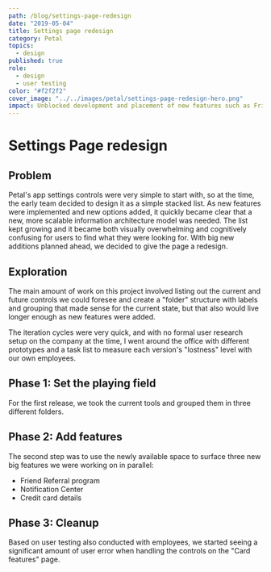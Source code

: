 ```yaml
---
path: /blog/settings-page-redesign
date: "2019-05-04"
title: Settings page redesign
category: Petal
topics:
  - design
published: true
role:
  - design
  - user testing
color: "#f2f2f2"
cover_image: "../../images/petal/settings-page-redesign-hero.png"
impact: Unblocked development and placement of new features such as Friend Referrals, Notification Center, and in-app help center.
---
```


# Settings Page redesign

## Problem

Petal's app settings controls were very simple to start with, so at the time, the early team decided to design it as a simple stacked list. As new features were implemented and new options added, it quickly became clear that a new, more scalable information architecture model was needed. The list kept growing and it became both visually overwhelming and cognitively confusing for users to find what they were looking for. With big new additions planned ahead, we decided to give the page a redesign.

## Exploration

The main amount of work on this project involved listing out the current and future controls we could foresee and create a "folder" structure with labels and grouping that made sense for the current state, but that also would live longer enough as new features were added.

The iteration cycles were very quick, and with no formal user research setup on the company at the time, I went around the office with different prototypes and a task list to measure each version's "lostness" level with our own employees.

## Phase 1: Set the playing field

For the first release, we took the current tools and grouped them in three different folders.

## Phase 2: Add features

The second step was to use the newly available space to surface three new big features we were working on in parallel:

- Friend Referral program
- Notification Center
- Credit card details

## Phase 3: Cleanup

Based on user testing also conducted with employees, we started seeing a significant amount of user error when handling the controls on the "Card features" page.
